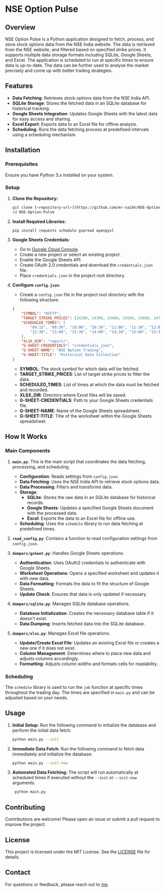 # NSE Option Pulse

## Overview

NSE Option Pulse is a Python application designed to fetch, process, and store stock options data from the NSE India website. The data is retrieved from the NSE website, and filtered based on specified strike prices. It supports multiple data storage formats including SQLite, Google Sheets, and Excel. The application is scheduled to run at specific times to ensure data is up-to-date. The data can be further used to analyse the market precisely and come up with better trading strategies.

## Features

- **Data Fetching**: Retrieves stock options data from the NSE India API.
- **SQLite Storage**: Stores the fetched data in an SQLite database for historical tracking.
- **Google Sheets Integration**: Updates Google Sheets with the latest data for easy access and sharing.
- **Excel Export**: Exports data to an Excel file for offline analysis.
- **Scheduling**: Runs the data fetching process at predefined intervals using a scheduling mechanism.

## Installation

### Prerequisites

Ensure you have Python 3.x installed on your system.

### Setup

1. **Clone the Repository:**

    ```bash
    git clone [<repository-url>](https://github.com/mr-vaibh/NSE-Option-Pulse.git)
    cd NSE-Option-Pulse
    ```

2. **Install Required Libraries:**

    ```bash
    pip install requests schedule gspread openpyxl
    ```

3. **Google Sheets Credentials:**
   - Go to [Google Cloud Console](https://console.cloud.google.com/).
   - Create a new project or select an existing project.
   - Enable the Google Sheets API.
   - Create OAuth 2.0 credentials and download the `credentials.json` file.
   - Place `credentials.json` in the project root directory.

4. **Configure `config.json`:**
   - Create a `config.json` file in the project root directory with the following structure:

    ```json
    {
        "SYMBOL": "NIFTY",
        "TARGET_STRIKE_PRICES": [24200, 24300, 24400, 24500, 24600, 24700],
        "SCHEDULED_TIMES": [
            "09:15", "09:30", "10:00", "10:30", "11:00", "11:30", "12:00",
            "12:30", "13:00", "13:30", "14:00", "14:30", "15:00", "15:35"
        ],
        "XLSX_DIR": "report/",
        "G-SHEET-CREDENTIALS": "credentials.json",
        "G-SHEET-NAME": "NSE Option Trading",
        "G-SHEET-TITLE": "Historical Data Collection"
    }
    ```

    - **SYMBOL**: The stock symbol for which data will be fetched.
    - **TARGET_STRIKE_PRICES**: List of target strike prices to filter the data.
    - **SCHEDULED_TIMES**: List of times at which the data must be fetched and recorded.
    - **XLSX_DIR**: Directory where Excel files will be saved.
    - **G-SHEET-CREDENTIALS**: Path to your Google Sheets credentials file.
    - **G-SHEET-NAME**: Name of the Google Sheets spreadsheet.
    - **G-SHEET-TITLE**: Title of the worksheet within the Google Sheets spreadsheet.

## How It Works

### Main Components

1. **`main.py`**: This is the main script that coordinates the data fetching, processing, and scheduling.
    - **Configuration**: Reads settings from `config.json`.
    - **Data Fetching**: Uses the NSE India API to retrieve stock options data.
    - **Data Processing**: Filters and transforms data.
    - **Storage**:
        - **SQLite**: Stores the raw data in an SQLite database for historical records.
        - **Google Sheets**: Updates a specified Google Sheets document with the processed data.
        - **Excel**: Exports the data to an Excel file for offline use.
    - **Scheduling**: Uses the `schedule` library to run data fetching at predefined times.

2. **`read_config.py`**: Contains a function to read configuration settings from `config.json`.

3. **`dumpers/gsheet.py`**: Handles Google Sheets operations.
    - **Authentication**: Uses OAuth2 credentials to authenticate with Google Sheets.
    - **Worksheet Operations**: Opens a specified worksheet and updates it with new data.
    - **Data Formatting**: Formats the data to fit the structure of Google Sheets.
    - **Update Check**: Ensures that data is only updated if necessary.

4. **`dumpers/sqlite.py`**: Manages SQLite database operations.
    - **Database Initialization**: Creates the necessary database table if it doesn't exist.
    - **Data Dumping**: Inserts fetched data into the SQLite database.

5. **`dumpers/xlsx.py`**: Manages Excel file operations.
    - **Update/Create Excel File**: Updates an existing Excel file or creates a new one if it does not exist.
    - **Column Management**: Determines where to place new data and adjusts columns accordingly.
    - **Formatting**: Adjusts column widths and formats cells for readability.

### Scheduling

The `schedule` library is used to run the `job` function at specific times throughout the trading day. The times are specified in `main.py` and can be adjusted based on your needs.

## Usage

1. **Initial Setup:**
   Run the following command to initialize the database and perform the initial data fetch:

    ```bash
    python main.py --init
    ```

2. **Immediate Data Fetch:**
   Run the following command to fetch data immediately and initialize the database:

    ```bash
    python main.py --init-now
    ```

3. **Automated Data Fetching:**
   The script will run automatically at scheduled times if executed without the `--init` or `--init-now` arguments.

   ```bash
    python main.py
    ```

## Contributing

Contributions are welcome! Please open an issue or submit a pull request to improve the project.

## License

This project is licensed under the MIT License. See the [LICENSE](LICENSE) file for details.

## Contact

For questions or feedback, please reach out to [me](mailto:shuklavaibhav336@gmail.com).

